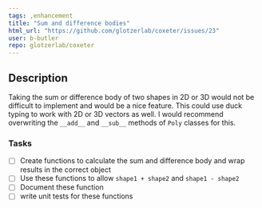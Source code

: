 ```yaml
---
tags: ,enhancement
title: "Sum and difference bodies"
html_url: "https://github.com/glotzerlab/coxeter/issues/23"
user: b-butler
repo: glotzerlab/coxeter
---
```


## Description
Taking the sum or difference body of two shapes in 2D or 3D would not be difficult to implement and would be a nice feature. This could use duck typing to work with 2D or 3D vectors as well. I would recommend overwriting the `__add__` and `__sub__`  methods of `Poly` classes for this.

### Tasks
- [ ] Create functions to calculate the sum and difference body and wrap results in the correct object
- [ ] Use these functions to allow `shape1 + shape2` and `shape1 - shape2`
- [ ] Document these function
- [ ] write unit tests for these functions